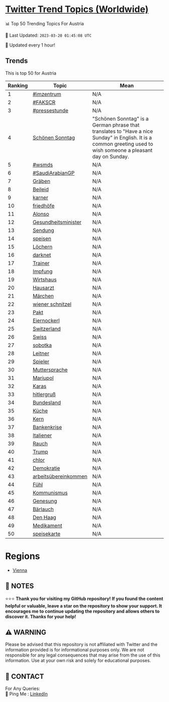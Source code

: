 [Twitter Trend Topics (Worldwide)](https://github.com/ErcinDedeoglu/Twitter-Trend-Topics)
==========


📊 Top 50 Trending Topics For Austria

📆 Last Updated: `2023-03-20 01:45:08 UTC`

🔧 Updated every 1 hour!


## Trends

This is top 50 for Austria

| Ranking | Topic | Mean |
| ------- | ------------ | ------------ |
| 1 | [#imzentrum](http://twitter.com/search?q=%23imzentrum) | N/A |
| 2 | [#FAKSCR](http://twitter.com/search?q=%23FAKSCR) | N/A |
| 3 | [#pressestunde](http://twitter.com/search?q=%23pressestunde) | N/A |
| 4 | [Schönen Sonntag](http://twitter.com/search?q=Sch%c3%b6nen+Sonntag) | "Schönen Sonntag" is a German phrase that translates to "Have a nice Sunday" in English. It is a common greeting used to wish someone a pleasant day on Sunday. |
| 5 | [#wsmds](http://twitter.com/search?q=%23wsmds) | N/A |
| 6 | [#SaudiArabianGP](http://twitter.com/search?q=%23SaudiArabianGP) | N/A |
| 7 | [Gräben](http://twitter.com/search?q=Gr%c3%a4ben) | N/A |
| 8 | [Beileid](http://twitter.com/search?q=Beileid) | N/A |
| 9 | [karner](http://twitter.com/search?q=karner) | N/A |
| 10 | [friedhöfe](http://twitter.com/search?q=friedh%c3%b6fe) | N/A |
| 11 | [Alonso](http://twitter.com/search?q=Alonso) | N/A |
| 12 | [Gesundheitsminister](http://twitter.com/search?q=Gesundheitsminister) | N/A |
| 13 | [Sendung](http://twitter.com/search?q=Sendung) | N/A |
| 14 | [speisen](http://twitter.com/search?q=speisen) | N/A |
| 15 | [Löchern](http://twitter.com/search?q=L%c3%b6chern) | N/A |
| 16 | [darknet](http://twitter.com/search?q=darknet) | N/A |
| 17 | [Trainer](http://twitter.com/search?q=Trainer) | N/A |
| 18 | [Impfung](http://twitter.com/search?q=Impfung) | N/A |
| 19 | [Wirtshaus](http://twitter.com/search?q=Wirtshaus) | N/A |
| 20 | [Hausarzt](http://twitter.com/search?q=Hausarzt) | N/A |
| 21 | [Märchen](http://twitter.com/search?q=M%c3%a4rchen) | N/A |
| 22 | [wiener schnitzel](http://twitter.com/search?q=wiener+schnitzel) | N/A |
| 23 | [Pakt](http://twitter.com/search?q=Pakt) | N/A |
| 24 | [Eiernockerl](http://twitter.com/search?q=Eiernockerl) | N/A |
| 25 | [Switzerland](http://twitter.com/search?q=Switzerland) | N/A |
| 26 | [Swiss](http://twitter.com/search?q=Swiss) | N/A |
| 27 | [sobotka](http://twitter.com/search?q=sobotka) | N/A |
| 28 | [Leitner](http://twitter.com/search?q=Leitner) | N/A |
| 29 | [Spieler](http://twitter.com/search?q=Spieler) | N/A |
| 30 | [Muttersprache](http://twitter.com/search?q=Muttersprache) | N/A |
| 31 | [Mariupol](http://twitter.com/search?q=Mariupol) | N/A |
| 32 | [Karas](http://twitter.com/search?q=Karas) | N/A |
| 33 | [hitlergruß](http://twitter.com/search?q=hitlergru%c3%9f) | N/A |
| 34 | [Bundesland](http://twitter.com/search?q=Bundesland) | N/A |
| 35 | [Küche](http://twitter.com/search?q=K%c3%bcche) | N/A |
| 36 | [Kern](http://twitter.com/search?q=Kern) | N/A |
| 37 | [Bankenkrise](http://twitter.com/search?q=Bankenkrise) | N/A |
| 38 | [Italiener](http://twitter.com/search?q=Italiener) | N/A |
| 39 | [Rauch](http://twitter.com/search?q=Rauch) | N/A |
| 40 | [Trump](http://twitter.com/search?q=Trump) | N/A |
| 41 | [chlor](http://twitter.com/search?q=chlor) | N/A |
| 42 | [Demokratie](http://twitter.com/search?q=Demokratie) | N/A |
| 43 | [arbeitsübereinkommen](http://twitter.com/search?q=arbeits%c3%bcbereinkommen) | N/A |
| 44 | [Fühl](http://twitter.com/search?q=F%c3%bchl) | N/A |
| 45 | [Kommunismus](http://twitter.com/search?q=Kommunismus) | N/A |
| 46 | [Genesung](http://twitter.com/search?q=Genesung) | N/A |
| 47 | [Bärlauch](http://twitter.com/search?q=B%c3%a4rlauch) | N/A |
| 48 | [Den Haag](http://twitter.com/search?q=Den+Haag) | N/A |
| 49 | [Medikament](http://twitter.com/search?q=Medikament) | N/A |
| 50 | [speisekarte](http://twitter.com/search?q=speisekarte) | N/A |



# Regions

* [Vienna](</Austria/Vienna.md>)



## 📝 NOTES

⭐⭐⭐ **Thank you for visiting my GitHub repository! If you found the content helpful or valuable, leave a star on the repository to show your support. It encourages me to continue updating the repository and allows others to discover it. Thanks for your help!**


## ⚠️ WARNING

Please be advised that this repository is not affiliated with Twitter and the information provided is for informational purposes only. We are not responsible for any legal consequences that may arise from the use of this information. Use at your own risk and solely for educational purposes.


## 📨 CONTACT

 For Any Queries:  
            🏓 Ping Me : [LinkedIn](https://www.linkedin.com/in/ercindedeoglu/)
